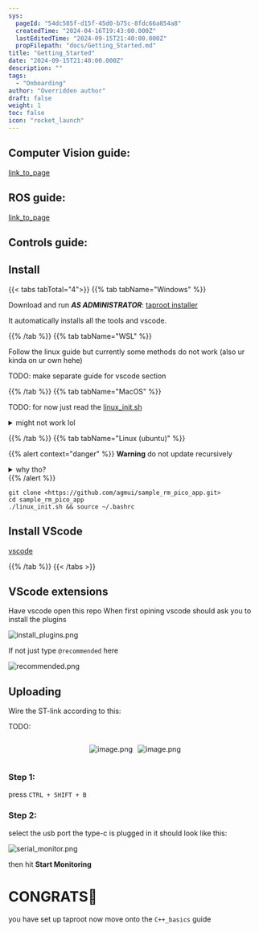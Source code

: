 ```yaml
---
sys:
  pageId: "54dc585f-d15f-45d0-b75c-8fdc66a854a8"
  createdTime: "2024-04-16T19:43:00.000Z"
  lastEditedTime: "2024-09-15T21:40:00.000Z"
  propFilepath: "docs/Getting_Started.md"
title: "Getting_Started"
date: "2024-09-15T21:40:00.000Z"
description: ""
tags:
  - "Onboarding"
author: "Overridden author"
draft: false
weight: 1
toc: false
icon: "rocket_launch"
---
```


## Computer Vision guide:

[link_to_page](86d45bc0-388b-4d26-8848-44f255f73d0e)

## ROS guide:

[link_to_page](3c76c1de-ec8f-46d6-8b0a-294005edc2d5)

## Controls guide:

## Install

{{< tabs tabTotal="4">}}
{{% tab tabName="Windows" %}}

Download and run _**AS ADMINISTRATOR**_: [taproot installer](https://github.com/Thornbots/TeachingFreshies/releases/tag/1.0)

It automatically installs all the tools and vscode.

{{% /tab %}}
{{% tab tabName="WSL" %}}

Follow the linux guide but currently some methods do not work (also ur kinda on ur own hehe)

TODO: make separate guide for vscode section

{{% /tab %}}
{{% tab tabName="MacOS" %}}

TODO: for now just read the [linux_init.sh](https://github.com/agmui/sample_rm_pico_app/blob/main/linux_init.sh)

<details>
<summary>might not work lol</summary>

`brew install libusb pkg-config`

Next install: [vscode](https://code.visualstudio.com/Download)

</details>

{{% /tab %}}
{{% tab tabName="Linux (ubuntu)" %}}

{{% alert context="danger" %}}
**Warning** do not update recursively
<details>
<summary>why tho?</summary>
There are some submodules that may go on for a while (like tinyusb) and I highly
recommend you don't need to get them.
If you want to see what submodules I update just look in `linux_init.sh`
</details>
{{% /alert %}}

```shell
git clone <https://github.com/agmui/sample_rm_pico_app.git>
cd sample_rm_pico_app
./linux_init.sh && source ~/.bashrc
```

## Install VScode

[vscode](https://code.visualstudio.com/Download)

{{% /tab %}}
{{< /tabs >}}

## VScode extensions

Have vscode open this repo
When first opining vscode should ask you to install the plugins

![install_plugins.png](https://prod-files-secure.s3.us-west-2.amazonaws.com/d518164a-d88e-44d1-a4ee-3adb3bd8bce0/89bd30f0-1825-4e77-867b-0a41ce370880/install_plugins.png?X-Amz-Algorithm=AWS4-HMAC-SHA256&X-Amz-Content-Sha256=UNSIGNED-PAYLOAD&X-Amz-Credential=ASIAZI2LB46627GH3ABM%2F20250306%2Fus-west-2%2Fs3%2Faws4_request&X-Amz-Date=20250306T041000Z&X-Amz-Expires=3600&X-Amz-Security-Token=IQoJb3JpZ2luX2VjENz%2F%2F%2F%2F%2F%2F%2F%2F%2F%2FwEaCXVzLXdlc3QtMiJIMEYCIQCJoPVXzlzJHjj%2BpIRyMGeO%2BVwE2K%2FxCM%2BG156B3YOL0wIhAKuO%2BSabd3dwutZO5bifaEua9XCJYU8i9knuago4wqtyKv8DCCUQABoMNjM3NDIzMTgzODA1Igy0KLPMA9RRv4cXwi8q3APEhW8lJD6IZdQfjUI71SOUDWGqVtm6F17PeQN3aJiXQk2NzX0Hsh73CASjtLwBW6xJf6OADD%2B4xF%2F6Ltznw8FM%2F%2BjjXCcgwf1DYaHf%2BO%2BmCZP%2F6cwDsQmg94iKDrCA23CnnsD3mzkNTPWj%2FOWzI6vehfjzeBeqVbx2TQhPfQEkaLw8H6hOHY97FmIVD6Z%2FRzLggRDhCMoaEgDSojtkU5SYfUA1Tj6Pu4d0Ph11tj28jS7YRDn414vzZKH5ioMpCSdkNZNj4L3PtychNP1OhAwCWTFLv0%2B3I1cdZr9L2tGWw0gTqmWIKj0vdiS5ibFRNtSHuXGdI6BfI%2F2fedIsKv%2BKNdfFqcK8fkbMHiE7DmlH0pM3i5kZlzZKTxdx%2F%2FG3TMfgGPL9H%2BurMDpoGHDuxzu0VI0gtvT7%2BT64JsOhXMibNZtZokyNFu%2BHYf3wN1ZA2oXcDYzq90Mu%2BiZPcugF4AtDS412SdsxIhxXtc0mnF9ayBxx8sDkHNSdzrsNivDJWo1imxQOjeF2p%2B2sVDRo3K8Xbyzigd5ufKxYE67tMDgHsMudLJ67usKfC5MDcf9MgsVMAVKaNAsbrFvmkPQoUr8aAeg%2FBnZHQQhcv0xg7dUne6%2BZKJCgMRnR6L%2FttTD1uaS%2BBjqkAWAesXUDLqXMfHvTfRG4KkPl1SMnjjgiPPBvy2gInZSQ2niEVBTdqWMOrlBhJGHA3mnOmEq%2FsSQEq97I8IG0BkJf5yAMmiWt%2F%2FtwLGY47Y%2BGFUgR8gxigcZTEzAlXoxGlv2GxXDIWLafggUKVF0CChCtIXDP6m2wsM9ln9%2FqouBUM4uu2VUwBo7%2FQiXp%2BhxZS0cnG4qf6RppEPMci0aLqAak5flX&X-Amz-Signature=765de1b51390845c5bfe92383c57f6e14aed279970997809984c39e7e26cec67&X-Amz-SignedHeaders=host&x-id=GetObject)

If not just type `@recommended` here  

![recommended.png](https://prod-files-secure.s3.us-west-2.amazonaws.com/d518164a-d88e-44d1-a4ee-3adb3bd8bce0/61e661e9-5d85-4dfc-be0d-8d2097a5e793/recommended.png?X-Amz-Algorithm=AWS4-HMAC-SHA256&X-Amz-Content-Sha256=UNSIGNED-PAYLOAD&X-Amz-Credential=ASIAZI2LB46627GH3ABM%2F20250306%2Fus-west-2%2Fs3%2Faws4_request&X-Amz-Date=20250306T041000Z&X-Amz-Expires=3600&X-Amz-Security-Token=IQoJb3JpZ2luX2VjENz%2F%2F%2F%2F%2F%2F%2F%2F%2F%2FwEaCXVzLXdlc3QtMiJIMEYCIQCJoPVXzlzJHjj%2BpIRyMGeO%2BVwE2K%2FxCM%2BG156B3YOL0wIhAKuO%2BSabd3dwutZO5bifaEua9XCJYU8i9knuago4wqtyKv8DCCUQABoMNjM3NDIzMTgzODA1Igy0KLPMA9RRv4cXwi8q3APEhW8lJD6IZdQfjUI71SOUDWGqVtm6F17PeQN3aJiXQk2NzX0Hsh73CASjtLwBW6xJf6OADD%2B4xF%2F6Ltznw8FM%2F%2BjjXCcgwf1DYaHf%2BO%2BmCZP%2F6cwDsQmg94iKDrCA23CnnsD3mzkNTPWj%2FOWzI6vehfjzeBeqVbx2TQhPfQEkaLw8H6hOHY97FmIVD6Z%2FRzLggRDhCMoaEgDSojtkU5SYfUA1Tj6Pu4d0Ph11tj28jS7YRDn414vzZKH5ioMpCSdkNZNj4L3PtychNP1OhAwCWTFLv0%2B3I1cdZr9L2tGWw0gTqmWIKj0vdiS5ibFRNtSHuXGdI6BfI%2F2fedIsKv%2BKNdfFqcK8fkbMHiE7DmlH0pM3i5kZlzZKTxdx%2F%2FG3TMfgGPL9H%2BurMDpoGHDuxzu0VI0gtvT7%2BT64JsOhXMibNZtZokyNFu%2BHYf3wN1ZA2oXcDYzq90Mu%2BiZPcugF4AtDS412SdsxIhxXtc0mnF9ayBxx8sDkHNSdzrsNivDJWo1imxQOjeF2p%2B2sVDRo3K8Xbyzigd5ufKxYE67tMDgHsMudLJ67usKfC5MDcf9MgsVMAVKaNAsbrFvmkPQoUr8aAeg%2FBnZHQQhcv0xg7dUne6%2BZKJCgMRnR6L%2FttTD1uaS%2BBjqkAWAesXUDLqXMfHvTfRG4KkPl1SMnjjgiPPBvy2gInZSQ2niEVBTdqWMOrlBhJGHA3mnOmEq%2FsSQEq97I8IG0BkJf5yAMmiWt%2F%2FtwLGY47Y%2BGFUgR8gxigcZTEzAlXoxGlv2GxXDIWLafggUKVF0CChCtIXDP6m2wsM9ln9%2FqouBUM4uu2VUwBo7%2FQiXp%2BhxZS0cnG4qf6RppEPMci0aLqAak5flX&X-Amz-Signature=da3d43e780ac04e80860c94476aa9881a12a20abb5d848e651114dc8ebdfa570&X-Amz-SignedHeaders=host&x-id=GetObject)

## Uploading

Wire the ST-link according to this:

TODO:

<div style="display: flex;flex-direction: row; column-gap:10px; max-width: 630px;justify-content: center;">
<div>

![image.png](https://prod-files-secure.s3.us-west-2.amazonaws.com/d518164a-d88e-44d1-a4ee-3adb3bd8bce0/210ecb78-1116-4d7b-b9b7-2292f66fa2c2/image.png?X-Amz-Algorithm=AWS4-HMAC-SHA256&X-Amz-Content-Sha256=UNSIGNED-PAYLOAD&X-Amz-Credential=ASIAZI2LB4666ZZ7H5TN%2F20250306%2Fus-west-2%2Fs3%2Faws4_request&X-Amz-Date=20250306T041007Z&X-Amz-Expires=3600&X-Amz-Security-Token=IQoJb3JpZ2luX2VjENz%2F%2F%2F%2F%2F%2F%2F%2F%2F%2FwEaCXVzLXdlc3QtMiJHMEUCIFfk%2Fru44RQK%2BOsQ2HHmrDhYTnGGRfmvc4Of3N24KF14AiEAgn3NQLuXiWpD0RxUHLJYZLsBV4VtaqAyEp9nnwL9oO4q%2FwMIJRAAGgw2Mzc0MjMxODM4MDUiDATQnpOxGBUQiPYnsircA1eKdjqnvdMq1nzeSwaEOuwf5Qfjdyz%2BMu89XvCMVvANqvVxGKmHcHdGZIKyRnX1UbKsaHPkj9Mj98KQtsqO09NWtdeAMKBlTU8mPKYpam5ucIRR2vYf5WAZfLnTXZsYSAOclAJYAJh5RC5ezfZkTSao8oKI3MpXrMpAJ1KToEqvz5SfeqUWWO1urShL9DQ5V74M1nbOftZ2LcjgNrWLOUlv9IGPx0eviuhItQUPBXwsF0gRG55qrSoodJSSmferOlLBi6GQep41V0ogVxOi4zoYJl9NhbJBC4e2xMMr5DR4yXKQDvx2xA7q0ezrRF2BU6qQCc%2Fcxi3ZHrk7%2FJZ7d3wUSjdKxpMZbje0bZO3A2plEuMas55i8Hlvn%2Btsv7KT8v9qoMfxyIiT2eyqDCroAi2JS9HjasaraqaP8rnGD6GVyjudEzVm0%2FndGQ3tlUz6vPmaIp%2Bft%2BUlps5Tx%2FX2alJqdQn38g%2FfOFpGnRYSnEzxmGtjAlIOdqB68pO09Q0ZqehkKqhLvVGvr0aLKWScguf1%2F6QuRZvyBXEnPUQRLgogE0CybMw5PtNgc%2BMmINeLu3z9iXG2xO3IPYmPJmH1NkMST2Tz9jN6%2FGdBw9QeXdCcG06LcseAaqntKITfMLi5pL4GOqUBvXW8R7tN%2B4bZu37a3kZuKlwZDg%2FNbF%2BLMTb%2F8PAzI6yg6WOgPs9xGHyhWR2PFI3ZtFLbO%2Fep5BLoCmb0ntJMUkS3yzuMD5dXEGONbnsEFdESJmiJENNaVCLH2WiTCfRIn8R84TTEBTceJO3RfguNBoBntzEV0SOs3ieuWVdzcHS5PJmw09sRna3EXo8TFYn%2FjSuEVAKURa7EbKdWYofSNWssjiYC&X-Amz-Signature=20849b5da8d91b9f32857d86ebaa3729304acd97c0518096e31c2381261723c4&X-Amz-SignedHeaders=host&x-id=GetObject)

</div>
<div>

![image.png](https://prod-files-secure.s3.us-west-2.amazonaws.com/d518164a-d88e-44d1-a4ee-3adb3bd8bce0/33a0fd0f-8ca6-4a86-8e09-26e95ded1fff/image.png?X-Amz-Algorithm=AWS4-HMAC-SHA256&X-Amz-Content-Sha256=UNSIGNED-PAYLOAD&X-Amz-Credential=ASIAZI2LB466USBDEGU4%2F20250306%2Fus-west-2%2Fs3%2Faws4_request&X-Amz-Date=20250306T041008Z&X-Amz-Expires=3600&X-Amz-Security-Token=IQoJb3JpZ2luX2VjENz%2F%2F%2F%2F%2F%2F%2F%2F%2F%2FwEaCXVzLXdlc3QtMiJHMEUCIQCufmaoTsAhLJh83%2FGoZ4N1BkhLqYh9vOlBEzY1z1jmbAIgL5XuHOlef3cgGj50kQ58fL8pQMrlJY%2BTlculBZa9%2Fvsq%2FwMIJRAAGgw2Mzc0MjMxODM4MDUiDG8glUOLpl%2FvJ2lqsSrcA5Awy9SRm8glK2JhrcD73TqgdiH00I4D3oM5VUbyw%2FypwbvvelY8bB2ODt1CeVbxjpBXCt5iVfd9ZwKCbJhy91OQkR6Qime9clMdIY7QKCraC%2BFYOqmfQQJxgu7gk164SJjCZ%2FwKjS0Su5sayAv%2Fa9kgxxkXZpUuYo1UEFoevybLut1B%2FlUKs04yNvhkQnawDu7qlIAGrCwYw7h178GFbBWQaEI7UnYgLu620CXqMP%2FeOCN0Be5QRa2Xi%2B3Y6EOlhuFwn2T6t1hU4s16s7MeXXQ%2BPlH2oU0lg%2FtCeiyKWfG3udBnEpTgA%2BrG0O1sAu75VNMgmgh8KDSHo%2Be4wpREcxVER4B2DbCplC8%2BE907rGW3fOU9KOaf4o%2FQRGcVmRsimz%2FJB1Ymqybg0az7OcFnkhtqcq1kTNJFZprSk4x4P9VtdrFKCQMaeFYo%2FesA6F5lrtdmjX0BHeyK1HCzKseZJ1fZUZzakC%2F6XBcoKy%2BnSjg282J6Otnnrk%2BgM9kJqZuN3ZLPZhp4pXQJgMa7HZEHJIZ4sIkELFGPKBcBH7uiOTdNhpsKXQo5%2BgogDaZH11zirRA3lS4C7xbXGcIZuQtPLhmEEf22J2jT%2FnI5porGDH6MDotLpXYCnyn4gYrdMJ26pL4GOqUBZTamDd%2B%2FpTVCPYR3vF%2B9DL5jBEaGo1pwTng095u%2BaqOc6e1%2FZjwUzReiJqBojEAUTwxlwVQcLY1cCL0SkAFduqblia7OnHOvhSOHOfQOqRBuvNHKyZxDNuudLW6JYzIhp%2B%2F6yc4lfXcZRn2EyNmUqQUYanh6pBJrghwY5Ic1pxdWfJyn7rwCyADIhUWHcSJ2O5shauhJ3Qr6wtxR8IpbJVS5Tvuv&X-Amz-Signature=52b8f1cf716bd1951fa665dc27ebd4dbde7e5876c583b38c523e714a2eb4c46b&X-Amz-SignedHeaders=host&x-id=GetObject)

</div>
</div>

### Step 1:

press `CTRL + SHIFT + B`

### Step 2:

select the usb port the type-c is plugged in it should look like this:

![serial_monitor.png](https://prod-files-secure.s3.us-west-2.amazonaws.com/d518164a-d88e-44d1-a4ee-3adb3bd8bce0/f03f4774-05d4-4393-b6a0-d5efb6d315ab/serial_monitor.png?X-Amz-Algorithm=AWS4-HMAC-SHA256&X-Amz-Content-Sha256=UNSIGNED-PAYLOAD&X-Amz-Credential=ASIAZI2LB46627GH3ABM%2F20250306%2Fus-west-2%2Fs3%2Faws4_request&X-Amz-Date=20250306T041000Z&X-Amz-Expires=3600&X-Amz-Security-Token=IQoJb3JpZ2luX2VjENz%2F%2F%2F%2F%2F%2F%2F%2F%2F%2FwEaCXVzLXdlc3QtMiJIMEYCIQCJoPVXzlzJHjj%2BpIRyMGeO%2BVwE2K%2FxCM%2BG156B3YOL0wIhAKuO%2BSabd3dwutZO5bifaEua9XCJYU8i9knuago4wqtyKv8DCCUQABoMNjM3NDIzMTgzODA1Igy0KLPMA9RRv4cXwi8q3APEhW8lJD6IZdQfjUI71SOUDWGqVtm6F17PeQN3aJiXQk2NzX0Hsh73CASjtLwBW6xJf6OADD%2B4xF%2F6Ltznw8FM%2F%2BjjXCcgwf1DYaHf%2BO%2BmCZP%2F6cwDsQmg94iKDrCA23CnnsD3mzkNTPWj%2FOWzI6vehfjzeBeqVbx2TQhPfQEkaLw8H6hOHY97FmIVD6Z%2FRzLggRDhCMoaEgDSojtkU5SYfUA1Tj6Pu4d0Ph11tj28jS7YRDn414vzZKH5ioMpCSdkNZNj4L3PtychNP1OhAwCWTFLv0%2B3I1cdZr9L2tGWw0gTqmWIKj0vdiS5ibFRNtSHuXGdI6BfI%2F2fedIsKv%2BKNdfFqcK8fkbMHiE7DmlH0pM3i5kZlzZKTxdx%2F%2FG3TMfgGPL9H%2BurMDpoGHDuxzu0VI0gtvT7%2BT64JsOhXMibNZtZokyNFu%2BHYf3wN1ZA2oXcDYzq90Mu%2BiZPcugF4AtDS412SdsxIhxXtc0mnF9ayBxx8sDkHNSdzrsNivDJWo1imxQOjeF2p%2B2sVDRo3K8Xbyzigd5ufKxYE67tMDgHsMudLJ67usKfC5MDcf9MgsVMAVKaNAsbrFvmkPQoUr8aAeg%2FBnZHQQhcv0xg7dUne6%2BZKJCgMRnR6L%2FttTD1uaS%2BBjqkAWAesXUDLqXMfHvTfRG4KkPl1SMnjjgiPPBvy2gInZSQ2niEVBTdqWMOrlBhJGHA3mnOmEq%2FsSQEq97I8IG0BkJf5yAMmiWt%2F%2FtwLGY47Y%2BGFUgR8gxigcZTEzAlXoxGlv2GxXDIWLafggUKVF0CChCtIXDP6m2wsM9ln9%2FqouBUM4uu2VUwBo7%2FQiXp%2BhxZS0cnG4qf6RppEPMci0aLqAak5flX&X-Amz-Signature=3a8cf00138104ea8c62221a769dce8b5a36444d16e07ea483cb3b4312823cf2f&X-Amz-SignedHeaders=host&x-id=GetObject)

then hit **Start Monitoring**

# CONGRATS🎉

you have set up taproot now move onto the `C++_basics` guide
